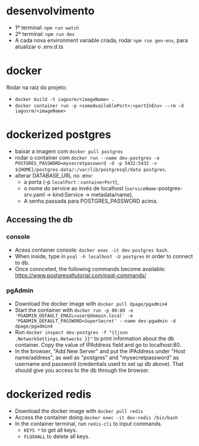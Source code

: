 # desenvolvimento

- 1º terminal: `npm run watch`
- 2º terminal: `npm run dev`
- A cada nova environment variable criada, rodar `npm run gen-env`, para atualizar o .env.d.ts

# docker

Rodar na raiz do projeto:

- `docker build -t iagosrm/<imageName> .`
- `docker container run -p <someAvailablePort>:<portInEnv> --rm -d iagosrm/<imageName>`

# dockerized postgres

- baixar a imagem com `docker pull postgres`
- rodar o container com `docker run --name dev-postgres -e POSTGRES_PASSWORD=mysecretpassword -d -p 5432:5432 -v ${HOME}/postgres-data/:/var/lib/postgresql/data postgres`.
- alterar DATABASE_URL no .env:
  - a porta (-p `localPort` : `containerPort`),
  - o nome do service ao invés de localhost (`serviceName`-postgres-srv.yaml -> kind:Service -> metadata/name),
  - A senha passada para POSTGRES_PASSWORD acima.

## Accessing the db

### console

- Acess container console: `docker exec -it dev-postgres bash`.
- When inside, type in `psql -h localhost -U postgres` in order to connect to db.
- Once connceted, the following commands become available: https://www.postgresqltutorial.com/psql-commands/

### pgAdmin

- Download the docker image with `docker pull dpage/pgadmin4`
- Start the container with `docker run -p 80:80 -e 'PGADMIN_DEFAULT_EMAIL=user@domain.local' -e 'PGADMIN_DEFAULT_PASSWORD=SuperSecret' --name dev-pgadmin -d dpage/pgadmin4`
- Run `docker inspect dev-postgres -f "{{json .NetworkSettings.Networks }}"` to print information about the db container. Copy the value of IPAddress field and go to localhost:80.
- In the browser, "Add New Server" and put the IPAddress under "Host name/address", as well as "postgres" and "mysecretpassword" as username and password (credentials used to set up db above). That should give you access to the db through the browser.

# dockerized redis
- Download the docker image with `docker pull redis`
- Access the container doing `docker exec -it dev-redis /bin/bash`
- In the container terminal, run `redis-cli` to input commands. 
  - `KEYS *` to get all keys.
  - `FLUSHALL` to delete all keys.

